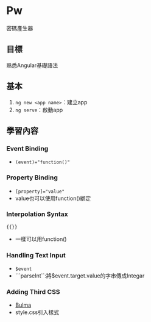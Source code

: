 # Pw
密碼產生器
## 目標
熟悉Angular基礎語法
## 基本
1. ```ng new <app name>```：建立app
2. ```ng serve```：啟動app
## 學習內容
### Event Binding
* ```(event)="function()"```
### Property Binding
* ```[property]="value"```
* value也可以使用function()綁定
### Interpolation Syntax
```{{}}```
* 一樣可以用function()
### Handling Text Input
* ```$event```
* ```parseInt``:將$event.target.value的字串傳成Integar
### Adding Third CSS
* [Bulma](https://bulma.io/)
* style.css引入樣式
